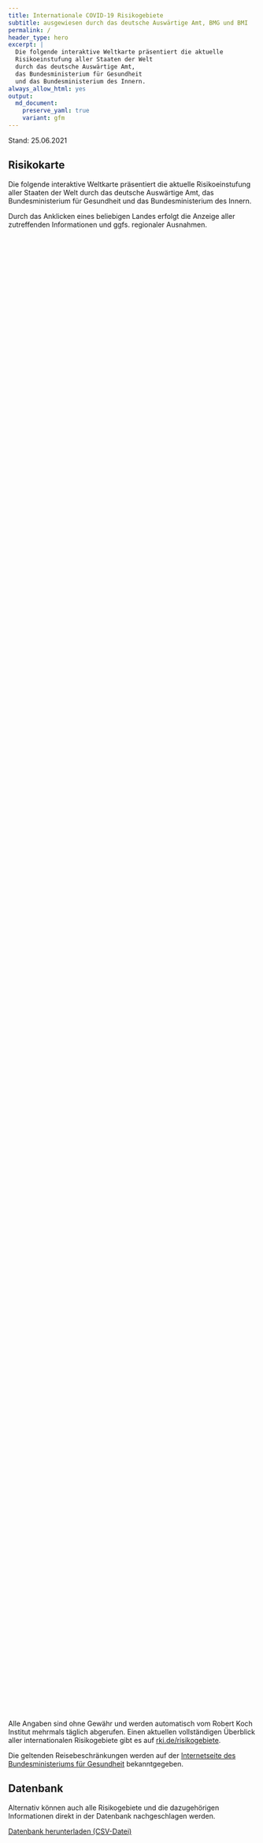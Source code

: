 ```yaml
---
title: Internationale COVID-19 Risikogebiete
subtitle: ausgewiesen durch das deutsche Auswärtige Amt, BMG und BMI
permalink: /
header_type: hero
excerpt: |
  Die folgende interaktive Weltkarte präsentiert die aktuelle
  Risikoeinstufung aller Staaten der Welt
  durch das deutsche Auswärtige Amt,
  das Bundesministerium für Gesundheit
  und das Bundesministerium des Innern.
always_allow_html: yes
output: 
  md_document:
    preserve_yaml: true
    variant: gfm
---
```


<!-- Modify _R/index_es.Rmd file instead -->

<p class="text-right font-weight-bold">

Stand: 25.06.2021

</p>

## Risikokarte

Die folgende interaktive Weltkarte präsentiert die aktuelle
Risikoeinstufung aller Staaten der Welt durch das deutsche Auswärtige
Amt, das Bundesministerium für Gesundheit und das Bundesministerium des
Innern.

<!--more-->

Durch das Anklicken eines beliebigen Landes erfolgt die Anzeige aller
zutreffenden Informationen und ggfs. regionaler Ausnahmen.

<div id="leaflet" class="leaflet html-widget" style="width:100%;height:75vh;">

</div>

<script src="https://corona-atlas.de/assets/data/locale_de.js"></script>

<script src="https://corona-atlas.de/assets/js/map.js"></script>

Alle Angaben sind ohne Gewähr und werden automatisch vom Robert Koch
Institut mehrmals täglich abgerufen. Einen aktuellen vollständigen
Überblick aller internationalen Risikogebiete gibt es auf
[rki.de/risikogebiete](https://rki.de/risikogebiete).

Die geltenden Reisebeschränkungen werden auf der [Internetseite des
Bundesministeriums für
Gesundheit](https://www.bundesgesundheitsministerium.de/coronavirus-infos-reisende)
bekanntgegeben.

## Datenbank

Alternativ können auch alle Risikogebiete und die dazugehörigen
Informationen direkt in der Datenbank nachgeschlagen werden.

<div id="reactable" class="reactable html-widget" style="width:auto;height:auto;"></div>
<script type="application/json" data-for="reactable">{"x":{"tag":{"name":"Reactable","attribs":{"data":{"Land/Region":["Afghanistan","Angola","Albanien","Andorra","Vereinigte Arabische Emirate","Argentinien","Armenien","Antigua und Barbuda","Australien","Österreich","Aserbaidschan","Burundi","Belgien","Benin","Burkina Faso","Bangladesch","Bulgarien","Bahrain","Bahamas","Bosnien und Herzegowina","Belarus","Belize","Bolivien","Brasilien","Barbados","Brunei","Bhutan","Botsuana","Zentralafrikanische Republik","Kanada","Schweiz","Chile","China","Côte d'Ivoire","Kamerun","Kongo DR","Kongo Rep","Kolumbien","Komoren","Cabo Verde","Costa Rica","Kuba","Zypern","Tschechien","Deutschland","Dschibuti","Dominica","Dänemark","Dominikanische Republik","Algerien","Ecuador","Ägypten","Eritrea","Spanien","Estland","Äthiopien","Finnland","Fidschi","Frankreich","Mikronesien","Gabun","Vereinigtes Königreich","Georgien","Ghana","Guinea","Gambia","Guinea-Bissau","Äquatorialguinea","Griechenland","Grenada","Guatemala","Guyana","Hongkong","Honduras","Kroatien","Haiti","Ungarn","Indonesien","Indien","Irland","Iran","Irak","Island","Israel","Italien","Jamaika","Jordanien","Japan","Kasachstan","Kenia","Kirgisistan","Kambodscha","Kiribati","St. Kitts und Nevis","Südkorea","Kuwait","Laos","Libanon","Liberia","Libyen","St. Lucia","Liechtenstein","Sri Lanka","Lesotho","Litauen","Luxemburg","Lettland","Marokko","Monaco","Moldau","Madagaskar","Malediven","Mexiko","Marshallinseln","Nordmazedonien","Mali","Malta","Myanmar/Burma","Montenegro","Mongolei","Mosambik","Mauretanien","Mauritius","Malawi","Malaysia","Namibia","Niger","Nigeria","Nicaragua","Niue","Niederlande","Norwegen","Nepal","Nauru","Neuseeland","Oman","Pakistan","Panama","Peru","Philippinen","Palau","Papua-Neuguinea","Polen","Korea (Volksrepublik)","Portugal","Paraguay","Palästinensische Gebiete","Katar","Rumänien","Russische Föderation","Ruanda","Saudi-Arabien","Sudan","Senegal","Singapur","Salomoninseln","Sierra Leone","El Salvador","San Marino","Somalia","Serbien","Südsudan","São Tomé und Príncipe","Surinam","Slowakei","Slowenien","Schweden","Eswatini","Seychellen","Syrische Arabische Republik","Tschad","Togo","Thailand","Tadschikistan","Turkmenistan","Timor Leste","Tonga","Trinidad und Tobago","Tunesien","Türkei","Tuvalu","Tansania","Uganda","Ukraine","Uruguay","USA","Usbekistan","Vatikanstadt","Saint Vincent and The Grenadines","Venezuela","Vietnam","Vanuatu","Samoa","Kosovo","Jemen","Südafrika","Sambia","Simbabwe"],"Risikoeinstufung":["Risikogebiet","Risikogebiet","Kein Risikogebiet","Risikogebiet","Risikogebiet","Hochinzidenzgebiet","Kein Risikogebiet","Kein Risikogebiet","Kein Risikogebiet","Kein Risikogebiet","Kein Risikogebiet","Risikogebiet","Kein Risikogebiet","Risikogebiet","Risikogebiet","Risikogebiet","Kein Risikogebiet","Hochinzidenzgebiet","Risikogebiet","Kein Risikogebiet","Risikogebiet","Risikogebiet","Hochinzidenzgebiet","Virusvarianten-Gebiet","Kein Risikogebiet","Kein Risikogebiet","Risikogebiet","Virusvarianten-Gebiet","Risikogebiet","Kein Risikogebiet","Kein Risikogebiet","Hochinzidenzgebiet","Kein Risikogebiet","Risikogebiet","Risikogebiet","Risikogebiet","Risikogebiet","Hochinzidenzgebiet","Risikogebiet","Risikogebiet","Hochinzidenzgebiet","Risikogebiet","Kein Risikogebiet","Kein Risikogebiet",null,"Risikogebiet","Kein Risikogebiet","Kein Risikogebiet","Risikogebiet","Risikogebiet","Hochinzidenzgebiet","Hochinzidenzgebiet","Risikogebiet","Teilweise Risikogebiet","Kein Risikogebiet","Risikogebiet","Kein Risikogebiet","Risikogebiet","Teilweise Risikogebiet","Kein Risikogebiet","Risikogebiet","Virusvarianten-Gebiet","Risikogebiet","Risikogebiet","Risikogebiet","Risikogebiet","Risikogebiet","Risikogebiet","Kein Risikogebiet","Kein Risikogebiet","Risikogebiet","Risikogebiet","Kein Risikogebiet","Risikogebiet","Teilweise Risikogebiet","Risikogebiet","Kein Risikogebiet","Risikogebiet","Virusvarianten-Gebiet","Teilweise Risikogebiet","Hochinzidenzgebiet","Risikogebiet","Kein Risikogebiet","Kein Risikogebiet","Kein Risikogebiet","Kein Risikogebiet","Kein Risikogebiet","Kein Risikogebiet","Risikogebiet","Risikogebiet","Risikogebiet","Kein Risikogebiet","Kein Risikogebiet","Risikogebiet","Kein Risikogebiet","Hochinzidenzgebiet","Kein Risikogebiet","Kein Risikogebiet","Risikogebiet","Risikogebiet","Kein Risikogebiet","Kein Risikogebiet","Hochinzidenzgebiet","Virusvarianten-Gebiet","Kein Risikogebiet","Kein Risikogebiet","Kein Risikogebiet","Risikogebiet","Kein Risikogebiet","Kein Risikogebiet","Risikogebiet","Hochinzidenzgebiet","Risikogebiet","Kein Risikogebiet","Kein Risikogebiet","Risikogebiet","Kein Risikogebiet","Kein Risikogebiet","Kein Risikogebiet","Hochinzidenzgebiet","Virusvarianten-Gebiet","Risikogebiet","Kein Risikogebiet","Virusvarianten-Gebiet","Hochinzidenzgebiet","Virusvarianten-Gebiet","Risikogebiet","Risikogebiet","Risikogebiet","Kein Risikogebiet","Teilweise Risikogebiet","Kein Risikogebiet","Virusvarianten-Gebiet","Kein Risikogebiet","Kein Risikogebiet","Hochinzidenzgebiet","Risikogebiet","Risikogebiet","Hochinzidenzgebiet","Risikogebiet","Kein Risikogebiet","Risikogebiet","Kein Risikogebiet","Risikogebiet","Virusvarianten-Gebiet","Hochinzidenzgebiet","Kein Risikogebiet","Risikogebiet","Kein Risikogebiet","Virusvarianten-Gebiet","Risikogebiet","Risikogebiet","Hochinzidenzgebiet","Risikogebiet","Kein Risikogebiet","Kein Risikogebiet","Risikogebiet","Risikogebiet","Kein Risikogebiet","Risikogebiet","Kein Risikogebiet","Risikogebiet","Kein Risikogebiet","Hochinzidenzgebiet","Kein Risikogebiet","Kein Risikogebiet","Teilweise Risikogebiet","Virusvarianten-Gebiet","Hochinzidenzgebiet","Hochinzidenzgebiet","Risikogebiet","Risikogebiet","Kein Risikogebiet","Risikogebiet","Risikogebiet","Risikogebiet","Kein Risikogebiet","Hochinzidenzgebiet","Hochinzidenzgebiet","Risikogebiet","Kein Risikogebiet","Hochinzidenzgebiet","Risikogebiet","Kein Risikogebiet","Virusvarianten-Gebiet","Kein Risikogebiet","Risikogebiet","Kein Risikogebiet","Kein Risikogebiet","Risikogebiet","Kein Risikogebiet","Kein Risikogebiet","Kein Risikogebiet","Kein Risikogebiet","Risikogebiet","Virusvarianten-Gebiet","Virusvarianten-Gebiet","Virusvarianten-Gebiet"],"Details":["seit 21. Februar 2021","seit 15. Juni 2020",null,"seit 23. Mai 2021","seit 18. April 2021","Hochinzidenzgebiet seit 18. April 2021",null,null,null,null,null,"seit 15. Juni 2020",null,"seit 15. Juni 2020","seit 15. Juni 2020","seit 15. Juni 2020",null,"Hochinzidenzgebiet seit 14. Februar 2021","seit 25. April 2021",null,"seit 15. Juni 2020","seit 15. Juni 2020","Hochinzidenzgebiet seit 24. Januar 2021","Virusvariantengebiet seit 19. Januar 2021; bereits seit 15. Juni 2020 einfaches Risikogebiet",null,null,"seit 15. Juni 2020","Virusvariantengebiet seit 7. Februar 2021; bereits seit 31. Januar 2021 Hochinzidenzgebiet; bereits seit 22. November 2020 einfaches Risikogebiet","seit 15. Juni 2020",null,null,"Hochinzidenzgebiet seit 3. April 2021",null,"seit 15. Juni 2020","seit 15. Juni 2020","seit 15. Juni 2020","seit 15. Juni 2020","Hochinzidenzgebiet seit 24. Januar 2021","seit 15. Juni 2020","seit 20. Juni 2021; Hochinzidenzgebiet vom 25. April 2021 – 19. Juni 2021","Hochinzidenzgebiet seit 9. Mai 2021","seit 28. Februar 2021",null,null,null,"seit 15. Juni 2020",null,null,"seit 30. Mai 2021","seit 15. Juni 2020","Hochinzidenzgebiet seit 31. Januar 2021","Hochinzidenzgebiet seit 24. Januar 2021","seit 15. Juni 2020","– die folgenden autonomen Gemeinschaften und Städte gelten derzeit als einfache Risikogebiete: -Andalusien (seit 14. August 2020); -Navarra (seit 31. Juli 2020); -Baskenland (seit 14. August 2020); -La Rioja (seit 3. April. 2021); -Ceuta (seit 13. Juni 2021)",null,"seit 15. Juni 2020",null,"seit 27. Juni 2021","(seit 23. Mai 2021), ausgenommen ist gesamt Kontinentalfrankreich, Korsika sowie die französischen Übersee-Departments Martinique, Mayotte, Saint-Pierre und Miquelon, Wallis und Futuna, Französisch-Polynesien, Neukaledonien und Saint-Barthélemy (seit 6. Juni 2021)",null,"seit 15. Juni 2020","Virusvariantengebiet seit 23. Mai 2021, seit 16. Mai 2021 bereits als einfaches Risikogebiet ausgewiesen","seit 13. Juni 2021","seit 15. Juni 2020","seit 15. Juni 2020","seit 15. Juni 2020","seit 15. Juni 2020","seit 15. Juni 2020",null,null,"seit 15. Juni 2020","seit 15. Juni 2020",null,"seit 15. Juni 2020","(seit 23. Mai 2021); -Zadar (seit 27. Juni 2021)","seit 15. Juni 2020",null,"seit 15. Juni 2020","Virusvariantengebiet seit 26. April 2021; Hochinzidenzgebiet am 25. April 2021; bereits seit 15. Juni 2020 einfaches Risikogebiet","(seit 21. März 2021), die folgenden Regionen gelten derzeit als einfache Risikogebiete -Border (seit 21. März 2021); -Dublin (seit 21. März 2021); -Mid-East (seit 21. März 2021)","Hochinzidenzgebiet seit 24. Januar 2021","seit 15. Juni 2020",null,null,null,null,null,null,"seit 15. Juni 2020","seit 15. Juni 2020","seit 15. Juni 2020",null,null,"seit 20. Juni 2021",null,"Hochinzidenzgebiet seit 21. März 2021",null,null,"seit 15. Juni 2020","seit 15. Juni 2020",null,null,"Hochinzidenzgebiet seit 13. Juni 2021","Virusvariantengebiet seit 31. Januar 2021; bereits seit 15. Juni 2020 einfaches Risikogebiet",null,null,null,"seit 15. Juni 2020",null,null,"seit 15. Juni 2020","Hochinzidenzgebiet seit 9. Mai 2021","seit 13. Juni 2021",null,null,"seit 15. Juni 2020",null,null,null,"Hochinzidenzgebiet seit 13. Juni 2021","Virusvariantengebiet seit 7. Februar 2021; bereits seit 31. Januar 2021 Hochinzidenzgebiet; bereits seit 15. Juni 2020 einfaches Risikogebiet","seit 15. Juni 2020",null,"Virusvariantengebiet seit 7. Februar 2021; bereits seit 31. Januar 2021 Hochinzidenzgebiet; bereits seit 15. Juni 2020 einfaches Risikogebiet","Hochinzidenzgebiet seit 13. Juni 2021","Virusvariantengebiet seit 20. Juni 2021; Hochinzidenzgebiet seit 13. Juni 2021; bereits seit 14. Februar 2021 einfaches Risikogebiet","seit 15. Juni 2020","seit 15. Juni 2020","seit 15. Juni 2020",null,"– die folgenden überseeischen Teile des Königreichs der Niederlande gelten als einfache Risikogebiete: -Aruba (seit 6. Juni 2021); -Sint Maarten (seit 6. Juni 2021)",null,"Virusvariantengebiet seit 16. Mai 2021; bereits seit 9. Mai 2021 Hochinzidenzgebiet; bereits seit 15. Juni 2020 einfaches Risikogebiet",null,null,"Hochinzidenzgebiet seit 20. Juni 2021; bereits seit 23. Mai 2021 als einfaches Risikogebiet ausgewiesen","seit 15. Juni 2020","seit 28. Februar 2021","Hochinzidenzgebiet seit 3. April 2021","seit 15. Juni 2020",null,"seit 17. Juni 2020",null,"seit 15. Juni 2020","- (Virusvariantengebiet seit 29. Juni 2021; die Azoren (autonome Region) und Lissabon (Metropolregion) gelten bereits als einfaches Risikogebiet)","Hochinzidenzgebiet seit 21. März 2021",null,"seit 13. Juni 2021",null,"Virusvariantengebiet seit 29. Juni 2021; bereits seit 15. Juni 2020 einfaches Risikogebiet","seit 27. Juni 2021","seit 15. Juni 2020","Hochinzidenzgebiet seit 31. Januar 2021","seit 15. Juni 2020",null,null,"seit 15. Juni 2020","seit 15. Juni 2020",null,"seit 15. Juni 2020",null,"seit 15. Juni 2020",null,"Hochinzidenzgebiet seit 23. Mai 2021",null,null,"- die folgenden Provinzen gelten derzeit als einfache Risikogebiete: -Kronoberg (seit 6. Juni 2021); -Norrbotten (seit 6. Juni 2021)sch; -Värmland (seit 6. Juni 2021)","Virusvariantengebiet seit 31. Januar 2021; bereits seit 15. Juni 2020 einfaches Risikogebiet","Hochinzidenzgebiet seit 14. Februar 2021","Hochinzidenzgebiet seit 31. Januar 2021","seit 15. Juni 2020","seit 15. Juni 2020",null,"seit 15. Juni 2020","seit 17. Juni 2020","(Osttimor) (seit 17. Juni 2020)",null,"Hochinzidenzgebiet seit 23. Mai 2021","Hochinzidenzgebiet seit 25. April 2021","seit 6. Juni 2021",null,"Hochinzidenzgebiet seit 14. März 2021","seit 20. Juni 2021",null,"Virusvariantengebiet seit 6. Juni 2021; bereit seit 21. März 2021 Hochinzidenzgebiet; bereits seit 15. Juni 2020 einfaches Risikogebiet",null,"seit 15. Juni 2020",null,null,"seit 15. Juni 2020",null,null,null,null,"seit 15. Juni 2020","Virusvariantengebiet seit 13. Januar 2021; bereits seit 15. Juni 2020 einfaches Risikogebiet","Virusvariantengebiet seit 7. Februar 2021; bereits seit 31. Januar 2021 Hochinzidenzgebiet; bereits seit 15. Juni 2020 einfaches Risikogebiet","Virusvariantengebiet seit 7. Februar 2021; bereits seit 31. Januar 2021 Hochinzidenzgebiet; bereits seit 15. Juni 2020 einfaches Risikogebiet"]},"columns":[{"accessor":"Land/Region","name":"Land/Region","type":"character"},{"accessor":"Risikoeinstufung","name":"Risikoeinstufung","type":"character"},{"accessor":"Details","name":"Details","type":"character"}],"filterable":true,"searchable":true,"defaultPageSize":10,"showPageSizeOptions":true,"pageSizeOptions":[10,25,50,100],"paginationType":"jump","showPageInfo":true,"minRows":1,"striped":true,"dataKey":"c673bdbcfc126422aaf457a611e10fa5","key":"c673bdbcfc126422aaf457a611e10fa5"},"children":[]},"class":"reactR_markup"},"evals":[],"jsHooks":[]}</script>

<p class="text-center my-5">

<a href="assets/dist/db_countries_risk_de.csv" class="btn btn-primary">Datenbank
herunterladen (CSV-Datei)</a>

</p>
